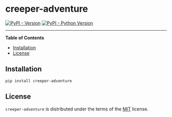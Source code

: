 # creeper-adventure

[![PyPI - Version](https://img.shields.io/pypi/v/creeper-adventure.svg)](https://pypi.org/project/creeper-adventure)
[![PyPI - Python Version](https://img.shields.io/pypi/pyversions/creeper-adventure.svg)](https://pypi.org/project/creeper-adventure)

-----

**Table of Contents**

- [Installation](#installation)
- [License](#license)

## Installation

```console
pip install creeper-adventure
```

## License

`creeper-adventure` is distributed under the terms of the [MIT](https://spdx.org/licenses/MIT.html) license.

